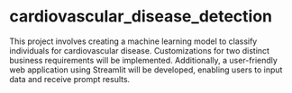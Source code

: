 # cardiovascular_disease_detection
This project involves creating a machine learning model to classify individuals for cardiovascular disease. Customizations for two distinct business requirements will be implemented. Additionally, a user-friendly web application using Streamlit will be developed, enabling users to input data and receive prompt results.
